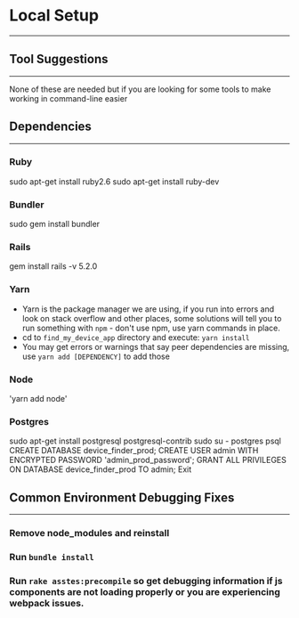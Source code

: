 # Local Setup
-----------------------------------------------------------------------------
## Tool Suggestions
-----------------------------------------------------------------------
None of these are needed but if you are looking for some tools to make working in command-line easier

## Dependencies
-----------------------------------------------------------------------
### Ruby
sudo apt-get install ruby2.6
sudo apt-get install ruby-dev

### Bundler
sudo gem install bundler

### Rails
gem install rails -v 5.2.0

### Yarn
- Yarn is the package manager we are using, if you run into errors and look on stack overflow and other places, some solutions will tell you to run something with `npm` - don't use npm, use yarn commands in place.
- cd to `find_my_device_app` directory and execute: `yarn install`
- You may get errors or warnings that say peer dependencies are missing, use `yarn add [DEPENDENCY]` to add those

### Node
'yarn add node'

### Postgres
sudo apt-get install postgresql postgresql-contrib
sudo su - postgres
psql
CREATE DATABASE device_finder_prod;
CREATE USER admin WITH ENCRYPTED PASSWORD 'admin_prod_password';
GRANT ALL PRIVILEGES ON DATABASE device_finder_prod TO admin;
Exit


## Common Environment Debugging Fixes
----------------------------------------------------------------------------

### Remove node_modules and reinstall

### Run `bundle install`

### Run `rake asstes:precompile` so get debugging information if js components are not loading properly or you are experiencing webpack issues.
